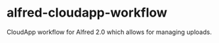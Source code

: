 alfred-cloudapp-workflow
========================

CloudApp workflow for Alfred 2.0 which allows for managing uploads.